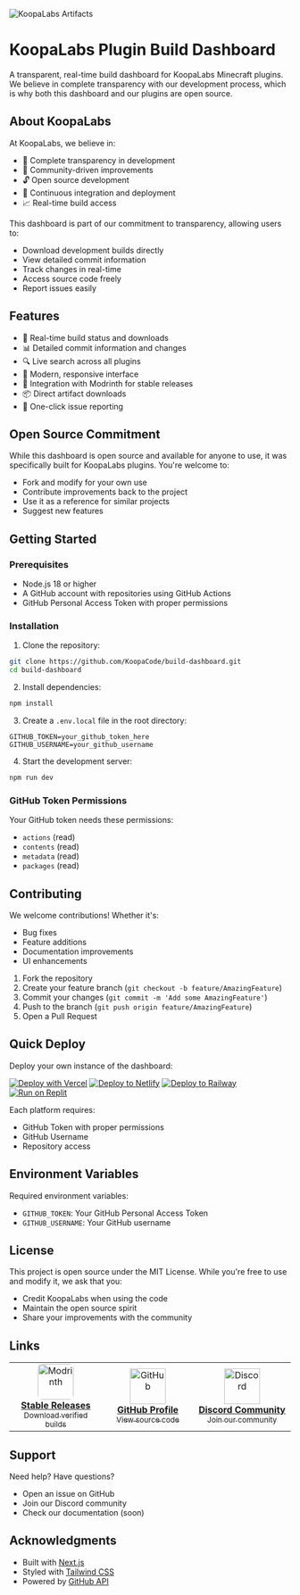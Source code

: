 ![KoopaLabs Artifacts](https://lapislabs.dev/images/KoopaLabsArtifcates.png)

# KoopaLabs Plugin Build Dashboard

A transparent, real-time build dashboard for KoopaLabs Minecraft plugins. We believe in complete transparency with our development process, which is why both this dashboard and our plugins are open source.

## About KoopaLabs

At KoopaLabs, we believe in:
- 🌟 Complete transparency in development
- 🤝 Community-driven improvements
- 🔓 Open source development
- 🚀 Continuous integration and deployment
- 📈 Real-time build access

This dashboard is part of our commitment to transparency, allowing users to:
- Download development builds directly
- View detailed commit information
- Track changes in real-time
- Access source code freely
- Report issues easily

## Features

- 🚀 Real-time build status and downloads
- 📊 Detailed commit information and changes
- 🔍 Live search across all plugins
- 🎨 Modern, responsive interface
- 🔗 Integration with Modrinth for stable releases
- 📦 Direct artifact downloads
- 🐛 One-click issue reporting

## Open Source Commitment

While this dashboard is open source and available for anyone to use, it was specifically built for KoopaLabs plugins. You're welcome to:
- Fork and modify for your own use
- Contribute improvements back to the project
- Use it as a reference for similar projects
- Suggest new features

## Getting Started

### Prerequisites

- Node.js 18 or higher
- A GitHub account with repositories using GitHub Actions
- GitHub Personal Access Token with proper permissions

### Installation

1. Clone the repository:
```bash
git clone https://github.com/KoopaCode/build-dashboard.git
cd build-dashboard
```

2. Install dependencies:
```bash
npm install
```

3. Create a `.env.local` file in the root directory:
```env
GITHUB_TOKEN=your_github_token_here
GITHUB_USERNAME=your_github_username
```

4. Start the development server:
```bash
npm run dev
```

### GitHub Token Permissions

Your GitHub token needs these permissions:
- `actions` (read)
- `contents` (read)
- `metadata` (read)
- `packages` (read)

## Contributing

We welcome contributions! Whether it's:
- Bug fixes
- Feature additions
- Documentation improvements
- UI enhancements

1. Fork the repository
2. Create your feature branch (`git checkout -b feature/AmazingFeature`)
3. Commit your changes (`git commit -m 'Add some AmazingFeature'`)
4. Push to the branch (`git push origin feature/AmazingFeature`)
5. Open a Pull Request

## Quick Deploy

Deploy your own instance of the dashboard:

[![Deploy with Vercel](https://vercel.com/button)](https://vercel.com/new/clone?repository-url=https%3A%2F%2Fgithub.com%2FKoopaCode%2Fartifact-dashboard&env=GITHUB_TOKEN,GITHUB_USERNAME&envDescription=GitHub%20credentials%20needed%20for%20the%20dashboard%20to%20function&envLink=https%3A%2F%2Fgithub.com%2Fsettings%2Ftokens)
[![Deploy to Netlify](https://www.netlify.com/img/deploy/button.svg)](https://app.netlify.com/start/deploy?repository=https://github.com/KoopaCode/artifact-dashboard)
[![Deploy to Railway](https://railway.app/button.svg)](https://railway.app/template/artifact-dashboard)
[![Run on Replit](https://replit.com/badge/github/KoopaCode/artifact-dashboard)](https://replit.com/github/KoopaCode/artifact-dashboard)

Each platform requires:
- GitHub Token with proper permissions
- GitHub Username
- Repository access

## Environment Variables

Required environment variables:
- `GITHUB_TOKEN`: Your GitHub Personal Access Token
- `GITHUB_USERNAME`: Your GitHub username

## License

This project is open source under the MIT License. While you're free to use and modify it, we ask that you:
- Credit KoopaLabs when using the code
- Maintain the open source spirit
- Share your improvements with the community

## Links

<div align="center">
  <table>
    <tr>
      <td align="center" width="200">
        <a href="https://modrinth.com/user/Koopa">
          <img src="https://cdn.modrinth.com/modrinth-new.png" alt="Modrinth" width="64" height="64" style="border-radius: 8px"/>
          <br />
          <b>Stable Releases</b>
          <br />
          <sub>Download verified builds</sub>
        </a>
      </td>
      <td align="center" width="200">
        <a href="https://github.com/KoopaCode">
          <img src="https://github.githubassets.com/images/modules/logos_page/GitHub-Mark.png" alt="GitHub" width="64" height="64"/>
          <br />
          <b>GitHub Profile</b>
          <br />
          <sub>View source code</sub>
        </a>
      </td>
      <td align="center" width="200">
        <a href="https://discord.gg/KmHGjaHWct">
          <img src="https://cdn.prod.website-files.com/6257adef93867e50d84d30e2/636e0a6a49cf127bf92de1e2_icon_clyde_blurple_RGB.png" alt="Discord" width="64" height="64"/>
          <br />
          <b>Discord Community</b>
          <br />
          <sub>Join our community</sub>
        </a>
      </td>
    </tr>
  </table>
</div>

## Support

Need help? Have questions?
- Open an issue on GitHub
- Join our Discord community
- Check our documentation (soon)

## Acknowledgments

- Built with [Next.js](https://nextjs.org/)
- Styled with [Tailwind CSS](https://tailwindcss.com/)
- Powered by [GitHub API](https://docs.github.com/en/rest)
